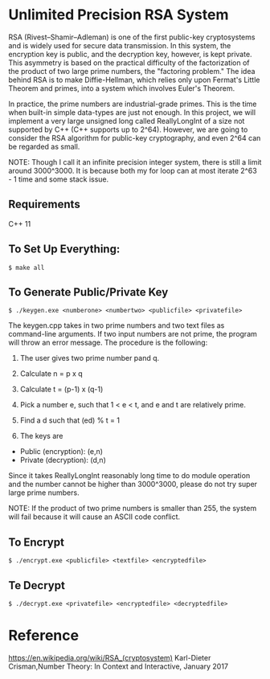 # Unlimited Precision RSA System 
RSA (Rivest–Shamir–Adleman) is one of the first public-key cryptosystems and is widely used for secure data transmission. In this system, the encryption key is public, and the decryption key, however, is kept private. This asymmetry is based on the practical difficulty of the factorization of the product of two large prime numbers, the "factoring problem." The idea behind RSA is to make Diffie-Hellman, which relies only upon Fermat's Little Theorem and primes, into a system which involves Euler's Theorem. 

In practice, the prime numbers are industrial-grade primes. This is the time when built-in simple data-types are just not enough. In this project, we will implement a very large unsigned long called ReallyLongInt of a size not supported by C++ (C++ supports up to 2^64). However, we are going to consider the RSA algorithm for public-key cryptography, and even 2^64 can be regarded as small.  

NOTE: Though I call it an infinite precision integer system, there is still a limit around 3000^3000. It is because both my for loop can at most iterate 2^63 - 1 time and some stack issue. 

## Requirements
C++ 11

## To Set Up Everything:
```
$ make all
```

## To Generate Public/Private Key 
```
$ ./keygen.exe <numberone> <numbertwo> <publicfile> <privatefile>
```
The keygen.cpp takes in two prime numbers and two text files as command-line arguments. If two input numbers are not prime, the program will throw an error message. The procedure is the following:

1. The user gives two prime number pand q.

2. Calculate n = p x q

3. Calculate t = (p-1) x (q-1)

4. Pick a number e, such that 1 < e < t, and e and t are relatively prime.

5. Find a d such that (ed) % t = 1

6. The keys are 

* Public (encryption): (e,n)
* Private (decryption): (d,n)

Since it takes ReallyLongInt reasonably long time to do module operation and the number cannot be higher than 3000^3000, please do not try super large prime numbers.

NOTE: If the product of two prime numbers is smaller than 255, the system will fail because it will cause an ASCII code conflict. 

## To Encrypt 
```
$ ./encrypt.exe <publicfile> <textfile> <encryptedfile>
```

## Te Decrypt 
```
$ ./decrypt.exe <privatefile> <encryptedfile> <decryptedfile>
```

# Reference 
https://en.wikipedia.org/wiki/RSA_(cryptosystem)
Karl-Dieter Crisman,Number Theory: In Context and Interactive, January 2017
